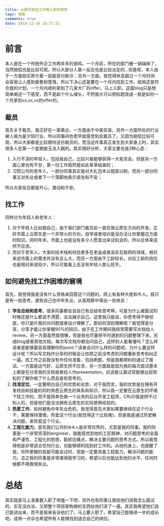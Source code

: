 ```yaml
---
title: 从裁员到找工作再入职的感想
tags: 随笔
comments: true
date: 2019-12-16 16:37:52
---
```

# 前言

本人是在一个传统外企工作两年多的弱鸡，一个月前，所在的部门被一锅端掉了，当然赔偿也是比较可观，所以大部分人第一反应也是比较淡定的...但是呢，本人由于一方面刚买房欠着一屁股首付款😢；另外一方面，我觉得休息超过一个月时间会容易让人感到疲惫和堕落，所以下决心还是要在一个月内找到工作。结局还是符合我的计划，一个月内顺利拿到了几家大厂的offer，马上入职。这篇blog只是想简单阐述一下感受，而不是起个什么噱头，不然我大可以把标题改成--我是如何一个月拿到xx,xx,xx的offer的。

## 裁员
首先关于裁员，我正好在一家美企，一方面由于中美贸易，另外一方面所处的行业被人喻为是夕阳行业，所以同事间也老早就感觉到会裁员了。又因为赔偿比较可观，所以大家都是比较期待这份裁员的。而当这件事真正发生到大家身上时，其实很多人在第一个星期是无法入眠的。其实很好分析，大家主要也是2种心态：

1. 入行不深的年轻人，包括我自己，比较兴奋能够获得一大笔资金。但是另一方面心里也有不甘，第一份工作竟然是如此草草结束的；
2. 习惯公司的老年人，一部分同事其实是对大礼包本以翘首以盼，而另一部分同事又对失业或者下一个落脚地表示紧张和不安；

所以大家反应都是开心，激动和不安。
## 找工作

同样分为年轻人和老年人：

1. 对于年轻人比如我自己，由于我们部门裁员前一直在做云原生方向的开发。正好市面上云原生是一个非常火的方向，自学或者培训是没办法让你掌握这方面的知识。同时年末，市面上也是没有多少人愿意出来试机会的，所以总体来说供不应求。
2. 而对于老年人，大家的技术栈和经验更多在老品或者说非互联网的领域，相对来说市面上的需求并没有这么大，而另一方面由于工龄较长，对应工龄的岗位也是相对来说较少，所以可能看上去没有年轻人那么抢手。

## 如何避免找工作困难的窘境

首先，我觉得我是没有什么资格来回答这个问题的，网上有各种大佬和牛人。我只是有一些思考，避免自己也中年失业，从我观察中得出一些体会：

1. **学会总结和思考**。很多同事都会说自己有总结有思考啊，可是为什么被面试的时候还是什么都说不清楚，没法展示自己。这里我只能说，你思考得不够彻底，你只是片面的对问题或者设计理解了。那如何深刻理解呢？我觉得是分享，分享才能让你掌握90%的知识。由于在工作期间我经常需要写文档给人review，另一方面虽然我很懒，但是我也尽量把平时遇到的问题整理下来，形成blog或者其他文档。每次写文档你都会问自己，这样别人能看懂吗？怎么样读者是能够最容易理解你的point？读者会问什么样的问题呢，为什么要这样设计呢？所以写文档作分享的时候会让你把之前没考虑的问题重新思考和纠正一遍。找工作之前我没有作任何准备，包括刷题，但是我都顺利的通过了面试。一方面是运气好，云原生供不应求，另一方面就是因为我的每次面试基本上都是在分享我的文档或者给人作presentation，应该能让面试官能够比较轻松的了解你做了什么而且是有思考的。
2. **找准定位**。一定要明白自己的优势和劣势，对于我而言，我的优势是在拥有开发经验和技能的同时熟悉云原生的体系和知识，所以我一定要在云原生的环境下找工作的，而不是简单去做一个业务的后台开发工程师，CRUD我是拼不过别人的，但是他们是没法拥有云原生的实际使用经验的。
3. **热爱工作**。如何避免中年失业危机，我觉得首先大家如果要继续在这个行业干，需要保持激情，热爱这个行业(我觉得这个比较难)，但是我是通过热爱解决问题，来热爱这个行业。
4. **工程化能力**。首先我们公司的`老年人`是非常优秀的，尤其是我的同事。我的同事是一个非常资深的engineer，我能感觉到他的工匠精神，对问题思考的全面和严谨性，工程化的思想，能抓住痛点，解决主要问题的思考方式。所以我觉得他是非常适合任何行业，也能够顺利找到好工作的。从他的身上，也提醒了我，你所掌握的技能可能会过时，但是一定要具备工程能力，解决问题的能力。总之我的同事是非常值得我学习的，希望以后也能达到他的水平，任何时候都不用畏惧失业。

# 总结
其实就是马上准备要入职了唠嗑一下吧，另外也有同事让我给他们讲我怎么面试的，实在没办法，又把整个项目架构做的东西给他们讲了一遍。其实我希望他们自己能讲出来，而不是我来告诉他们了。马上要入职了，希望自己能够进一步的成长吧，成熟一点😝也希望所有人能够找到适合自己的岗位。